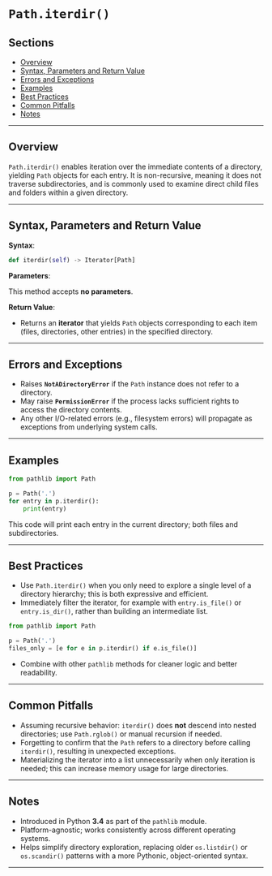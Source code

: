 # `Path.iterdir()`

## Sections

+ [Overview](#overview)  
+ [Syntax, Parameters and Return Value](#syntax-parameters-and-return-value)  
+ [Errors and Exceptions](#errors-and-exceptions)  
+ [Examples](#examples)  
+ [Best Practices](#best-practices)  
+ [Common Pitfalls](#common-pitfalls)  
+ [Notes](#notes)

---

## Overview

`Path.iterdir()` enables iteration over the immediate contents of a directory, yielding `Path` objects for each entry. It is non-recursive, meaning it does not traverse subdirectories, and is commonly used to examine direct child files and folders within a given directory.

---

## Syntax, Parameters and Return Value

**Syntax**:

```python
def iterdir(self) -> Iterator[Path]
```

**Parameters**:

This method accepts **no parameters**.

**Return Value**:

* Returns an **iterator** that yields `Path` objects corresponding to each item (files, directories, other entries) in the specified directory.

---

## Errors and Exceptions

* Raises **`NotADirectoryError`** if the `Path` instance does not refer to a directory.
* May raise **`PermissionError`** if the process lacks sufficient rights to access the directory contents.
* Any other I/O-related errors (e.g., filesystem errors) will propagate as exceptions from underlying system calls.

---

## Examples

```python
from pathlib import Path

p = Path('.')
for entry in p.iterdir():
    print(entry)
```

This code will print each entry in the current directory; both files and subdirectories.

---

## Best Practices

* Use `Path.iterdir()` when you only need to explore a single level of a directory hierarchy; this is both expressive and efficient.
* Immediately filter the iterator, for example with `entry.is_file()` or `entry.is_dir()`, rather than building an intermediate list.

```python
from pathlib import Path

p = Path('.')
files_only = [e for e in p.iterdir() if e.is_file()]
```

* Combine with other `pathlib` methods for cleaner logic and better readability.

---

## Common Pitfalls

* Assuming recursive behavior: `iterdir()` does **not** descend into nested directories; use `Path.rglob()` or manual recursion if needed.
* Forgetting to confirm that the `Path` refers to a directory before calling `iterdir()`, resulting in unexpected exceptions.
* Materializing the iterator into a list unnecessarily when only iteration is needed; this can increase memory usage for large directories.

---

## Notes

* Introduced in Python **3.4** as part of the `pathlib` module.
* Platform-agnostic; works consistently across different operating systems.
* Helps simplify directory exploration, replacing older `os.listdir()` or `os.scandir()` patterns with a more Pythonic, object-oriented syntax.

---
